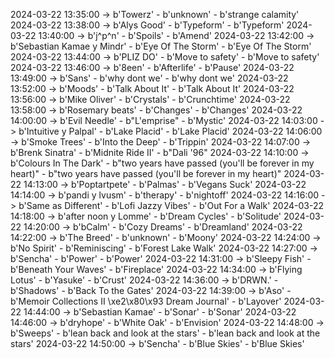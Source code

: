 2024-03-22 13:35:00 -> b'Towerz' - b'unknown' - b'strange calamity'
2024-03-22 13:38:00 -> b'Alys Good' - b'Typeform' - b'Typeform'
2024-03-22 13:40:00 -> b'j^p^n' - b'Spoils' - b'Amend'
2024-03-22 13:42:00 -> b'Sebastian Kamae y Mindr' - b'Eye Of The Storm' - b'Eye Of The Storm'
2024-03-22 13:44:00 -> b'PLIZ DO' - b'Move to safety' - b'Move to safety'
2024-03-22 13:46:00 -> b'8een' - b'Afterlife' - b'Pause'
2024-03-22 13:49:00 -> b'Sans' - b'why dont we' - b'why dont we'
2024-03-22 13:52:00 -> b'Moods' - b'Talk About It' - b'Talk About It'
2024-03-22 13:56:00 -> b'Mike Oliver' - b'Crystals' - b'Crunchtime'
2024-03-22 13:58:00 -> b'Rosemary beats' - b'Changes' - b'Changes'
2024-03-22 14:00:00 -> b'Evil Needle' - b"L'emprise" - b'Mystic'
2024-03-22 14:03:00 -> b'Intuitive y Palpal' - b'Lake Placid' - b'Lake Placid'
2024-03-22 14:06:00 -> b'Smoke Trees' - b'Into the Deep' - b'Trippin'
2024-03-22 14:07:00 -> b'Brenk Sinatra' - b'Midnite Ride II' - b"Dali '96"
2024-03-22 14:10:00 -> b'Colours In The Dark' - b"two years have passed (you'll be forever in my heart)" - b"two years have passed (you'll be forever in my heart)"
2024-03-22 14:13:00 -> b'Poptartpete' - b'Palmas' - b'Vegans Suck'
2024-03-22 14:14:00 -> b'pandi y lvusm' - b'therapy' - b'nightoff'
2024-03-22 14:16:00 -> b'Same as Different' - b'Lofi Jazzy Vibes' - b'Out For a Walk'
2024-03-22 14:18:00 -> b'after noon y Lomme' - b'Dream Cycles' - b'Solitude'
2024-03-22 14:20:00 -> b'bCalm' - b'Cozy Dreams' - b'Dreamland'
2024-03-22 14:22:00 -> b'The Breed' - b'unknown' - b'Moony'
2024-03-22 14:24:00 -> b'No Spirit' - b'Reminiscing' - b'Forest Lake Walk'
2024-03-22 14:27:00 -> b'Sencha' - b'Power' - b'Power'
2024-03-22 14:31:00 -> b'Sleepy Fish' - b'Beneath Your Waves' - b'Fireplace'
2024-03-22 14:34:00 -> b'Flying Lotus' - b'Yasuke' - b'Crust'
2024-03-22 14:36:00 -> b'DRWN.' - b'Shadows' - b'Back To the Gates'
2024-03-22 14:39:00 -> b'Aso' - b'Memoir Collections II \xe2\x80\x93 Dream Journal' - b'Layover'
2024-03-22 14:44:00 -> b'Sebastian Kamae' - b'Sonar' - b'Sonar'
2024-03-22 14:46:00 -> b'dryhope' - b'White Oak' - b'Envision'
2024-03-22 14:48:00 -> b'Sweeps' - b'lean back and look at the stars' - b'lean back and look at the stars'
2024-03-22 14:50:00 -> b'Sencha' - b'Blue Skies' - b'Blue Skies'
